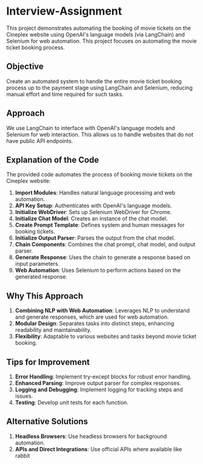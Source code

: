 # Interview-Assignment

This project demonstrates automating the booking of movie tickets on the Cineplex website using OpenAI's language models (via LangChain) and Selenium for web automation. This project focuses on automating the movie ticket booking process.

## Objective

Create an automated system to handle the entire movie ticket booking process up to the payment stage using LangChain and Selenium, reducing manual effort and time required for such tasks.

## Approach

We use LangChain to interface with OpenAI's language models and Selenium for web interaction. This allows us to handle websites that do not have public API endpoints.

## Explanation of the Code

The provided code automates the process of booking movie tickets on the Cineplex website:

1. **Import Modules**: Handles natural language processing and web automation.
2. **API Key Setup**: Authenticates with OpenAI's language models.
3. **Initialize WebDriver**: Sets up Selenium WebDriver for Chrome.
4. **Initialize Chat Model**: Creates an instance of the chat model.
5. **Create Prompt Template**: Defines system and human messages for booking tickets.
6. **Initialize Output Parser**: Parses the output from the chat model.
7. **Chain Components**: Combines the chat prompt, chat model, and output parser.
8. **Generate Response**: Uses the chain to generate a response based on input parameters.
9. **Web Automation**: Uses Selenium to perform actions based on the generated response.

## Why This Approach

1. **Combining NLP with Web Automation**: Leverages NLP to understand and generate responses, which are used for web automation.
2. **Modular Design**: Separates tasks into distinct steps, enhancing readability and maintainability.
3. **Flexibility**: Adaptable to various websites and tasks beyond movie ticket booking.

## Tips for Improvement

1. **Error Handling**: Implement try-except blocks for robust error handling.
2. **Enhanced Parsing**: Improve output parser for complex responses.
3. **Logging and Debugging**: Implement logging for tracking steps and issues.
4. **Testing**: Develop unit tests for each function.

## Alternative Solutions

1. **Headless Browsers**: Use headless browsers for background automation.
2. **APIs and Direct Integrations**: Use official APIs where available like rabbit
